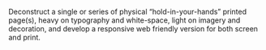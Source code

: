
Deconstruct a single or series of physical “hold-in-your-hands” printed page(s), heavy on typography and white-space, light on imagery and decoration, and develop a responsive web friendly version for both screen and print.

